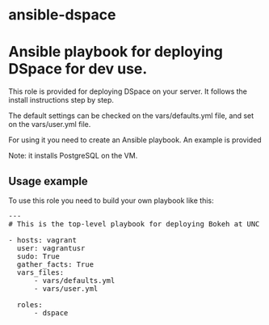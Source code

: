 # ansible-dspace
Ansible playbook for deploying DSpace for dev use.
===

This role is provided for deploying DSpace on your server. It follows the
install instructions step by step.

The default settings can be checked on the vars/defaults.yml file, and set
on the vars/user.yml file.

For using it you need to create an Ansible playbook. An example is provided

Note: it installs PostgreSQL on the VM.

## Usage example

To use this role you need to build your own playbook like this:

<pre>---
# This is the top-level playbook for deploying Bokeh at UNC

- hosts: vagrant
  user: vagrantusr
  sudo: True
  gather_facts: True
  vars_files:
      - vars/defaults.yml
      - vars/user.yml

  roles:
      - dspace
</pre>

